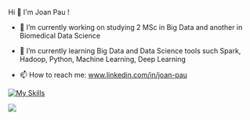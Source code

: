    Hi 👋 I'm Joan Pau !


- 🔭 I’m currently working on studying 2 MSc in Big Data and another in Biomedical Data Science 

- 🌱 I’m currently learning Big Data and Data Science tools such Spark, Hadoop, Python, Machine Learning, Deep Learning 

- 📫 How to reach me: www.linkedin.com/in/joan-pau



[![My Skills](https://skillicons.dev/icons?i=py,aws,azure,gitlab,git,docker,pytorch,tensorflow,postgres,mysql,bash,r,mongodb,matlab,linux,arduino)](https://skillicons.dev)

<img src="https://github-readme-stats.vercel.app/api?username=j0anpau&&show_icons=true&title_color=ffffff&icon_color=bb2acf&text_color=daf7dc&bg_color=151515">

